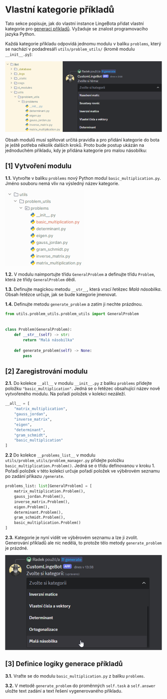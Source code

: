 # Vlastní kategorie příkladů

Tato sekce popisuje, jak do vlastní instance LingeBota přidat vlastní kategorie pro [generaci příkladů](../02HlavniInstance/2generate.md). Vyžaduje se znalost programovacího jazyka Python.

Každá kategorie příkladu odpovídá jednomu modulu v balíku `problems`, který se nachází v podadresáři `utils/problem_utils/` (kromě modulu `__init__.py`):

![h](../img/040401.png)

Obsah modulů musí splňovat určitá pravidla a pro přidání kategorie do bota je ještě potřeba několik dalších kroků. Proto bude postup ukázán na jednoduchém příkladu, kdy je přidána kategorie pro malou násobilku:

## [1] Vytvoření modulu

__1.1.__ Vytvořte v balíku `problems` nový Python modul `basic_multiplication.py`. Jméno souboru nemá vliv na výsledný název kategorie.

![h](../img/040402.png)

__1.2.__ V modulu naimportujte třídu `GeneralProblem` a definujte třídu `Problem`, která ze třídy `GeneralProblem` dědí.

__1.3.__ Definujte magickou metodu `__str__`, která vrací řetězec _Malá násobilka_. Obsah řetězce určuje, jak se bude kategorie jmenovat.

__1.4.__ Definujte metodu `generate_problem` a zatím ji nechte prázdnou.

```py
from utils.problem_utils.problem_utils import GeneralProblem


class Problem(GeneralProblem):
    def __str__(self) -> str:
        return "Malá násobilka"

    def generate_problem(self) -> None:
        pass
```

## [2] Zaregistrování modulu

__2.1.__ Do kolekce `__all__` v modulu `__init__.py` z balíku `problems` přidejte položku `"basic_multiplication"`. Jedná se o řetězec obsahující název nově vytvořeného modulu. Na pořadí položek v kolekci nezáleží.

```py
__all__ = [
    "matrix_multiplication",
    "gauss_jordan",
    "inverse_matrix",
    "eigen",
    "determinant",
    "gram_schmidt",
    "basic_multiplication"
]
```

__2.2__ Do kolekce `__problems_list__` v modulu `utils/problem_utils/problem_manager.py` přidejte položku `basic_multiplication.Problem()`. Jedná se o třídu definovanou v kroku 1. Pořadí položek v této kolekci určuje pořadí položek ve výběrovém seznamu po zadání příkazu `/generate`.

```py
problems_list: list[GeneralProblem] = [
    matrix_multiplication.Problem(),
    gauss_jordan.Problem(),
    inverse_matrix.Problem(),
    eigen.Problem(),
    determinant.Problem(),
    gram_schmidt.Problem(),
    basic_multiplication.Problem()
]
```

__2.3.__ Kategorie je nyní vidět ve výběrovém seznamu a lze ji zvolit. Generování příkladů ale nic nedělá, to protože tělo metody `generate_problem` je prázdné.

![h](../img/040403.png)

## [3] Definice logiky generace příkladů

__3.1.__ Vraťte se do modulu `basic_multiplication.py` z balíku `problems`.

__3.2.__ V metodě `generate_problem` do proměnných `self.task` a `self.answer` uložte text zadání a text řešení vygenerovaného příkladu.
